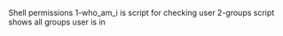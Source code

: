 Shell permissions
1-who_am_i is script for checking user
2-groups script shows all groups user is in
